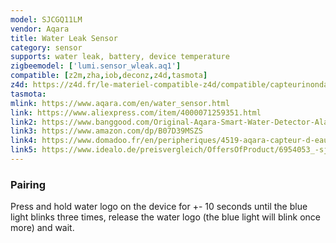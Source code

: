 ```yaml
---
model: SJCGQ11LM
vendor: Aqara
title: Water Leak Sensor
category: sensor
supports: water leak, battery, device temperature
zigbeemodel: ['lumi.sensor_wleak.aq1']
compatible: [z2m,zha,iob,deconz,z4d,tasmota]
z4d: https://z4d.fr/le-materiel-compatible-z4d/compatible/capteurinondation
tasmota: 
mlink: https://www.aqara.com/en/water_sensor.html
link: https://www.aliexpress.com/item/4000071259351.html
link2: https://www.banggood.com/Original-Aqara-Smart-Water-Detector-Alarm-Sensor-Flooding-Sensor-Remote-Alarm-with-APP-From-Xiaomi-Eco-System-p-1174770.html
link3: https://www.amazon.com/dp/B07D39MSZS
link4: https://www.domadoo.fr/en/peripheriques/4519-aqara-capteur-d-eau-zigbee-6970504210257.html
link5: https://www.idealo.de/preisvergleich/OffersOfProduct/6954053_-sjcgq11lm-aqara.html
---
```

### Pairing
Press and hold water logo on the device for +- 10 seconds until the blue light blinks
three times, release the water logo (the blue light will blink once more) and wait.
